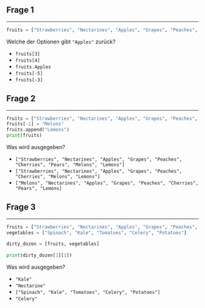 
## Frage 1

---
```python
fruits = ["Strawberries", "Nectarines", "Apples", "Grapes", "Peaches", "Cherries", "Pears"]
```
Welche der Optionen gibt `"Apples"` zurück? 

* `fruits[3]`
* `fruits[4]`
* `fruits.Apples`
* `fruits[-5]`
* `fruits[-3]`

## Frage 2

----
```python
fruits = ["Strawberries", "Nectarines", "Apples", "Grapes", "Peaches", "Cherries", "Pears"]
fruits[-1] = "Melons"
fruits.append("Lemons")
print(fruits)
```
Was wird ausgegeben?  
* `["Strawberries", "Nectarines", "Apples", "Grapes", "Peaches", "Cherries", "Pears", "Melons", "Lemons"]`
* `["Strawberries", "Nectarines", "Apples", "Grapes", "Peaches", "Cherries", "Melons", "Lemons"]`
* `["Melons", "Nectarines", "Apples", "Grapes", "Peaches", "Cherries", "Pears", "Lemons]`

## Frage 3

----
```python
fruits = ["Strawberries", "Nectarines", "Apples", "Grapes", "Peaches", "Cherries", "Pears"]
vegetables = ["Spinach", "Kale", "Tomatoes", "Celery", "Potatoes"]
 
dirty_dozen = [fruits, vegetables]
 
print(dirty_dozen[1][1])
```

Was wird ausgegeben?

* `"Kale"`
* `"Nectarine"`
* `["Spinach", "Kale", "Tomatoes", "Celery", "Potatoes"]`
* `"Celery"`
